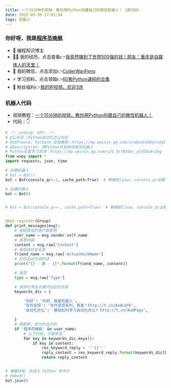 ```yaml
---
title: 一个15分钟的视频，教你用Python创建自己的微信机器人！（源代码）
date: 2022-03-30 17:01:54
tags: 机器人
---
```


### 你好呀，我是[程序员晚枫](https://www.bilibili.com/video/BV1sd4y1c7T9)
- 🐧 编程知识博主
- 👨‍💻 我的经历，点击查看👉[我竟然赚到了世界500强的钱！网友：重庆是自媒体人的天堂！](https://mp.weixin.qq.com/s/rCQqKng7Rkufqq5Xk5ygjw)
- 💬 我的微信，点击添加👉[CoderWanFeng](https://mp.weixin.qq.com/s/dAm2B09i2ZaqCwhwP-AEdQ)
- ⚡ 学习资料，点击领取👉[60套Python课程的合集](http://www.python4office.cn/vedio-course/)
- 🎁 粉丝福利👉[我的短视频，欢迎3连](https://space.bilibili.com/1989702333)



### 机器人代码



- 视频教程：[一个15分钟的视频，教你用Python创建自己的微信机器人！](https://www.bilibili.com/video/BV11L411L7oi)
- 代码：👇

<!-- more -->



```python
# -*- coding: UTF- -*-
# @公众号 :Python自动化办公社区
# @Software: PyCharm 安装教程：https://mp.weixin.qq.com/s/a0zoCo9DacvdpIoz1LEN3Q
# @Description: 用Python开发微信聊天机器人
# Python全套学习资源：https://mp.weixin.qq.com/s/G_5cY05Qoc_yCXGQs4vIeg
from wxpy import *
import requests, json, time

# 创建机器人
# bot = Bot()
bot = Bot(console_qr=-2, cache_path=True)  # 移植到linux，console_qr设置True和2都无法扫描登录,设置-之后正常登录。

# 创建机器人
bot = Bot()


# bot = Bot(console_qr=-, cache_path=True)  # 移植到linux，console_qr设置True和都无法扫描登录,设置-之后正常登录。


@bot.register(Group)
def print_messages(msg):
    # 登陆微信的用户群昵称
    user_name = msg.sender.self.name
    # 信息内容
    content = msg.raw['Content']
    # 发信息好友名称
    friend_name = msg.raw['ActualNickName']
    # 打印出对方说的话
    print("{} - 说 - {}".format(friend_name, content))

    # 类型
    type = msg.raw['Type']

    # 请自行添加关键词对应的内容
    keywords_dic = {

        '你好': '你好，我是机器人',
        '写作变现': '写作变现系列，真香！http://t.cn/AxHLdYK',
        '自动化办公': '基础如何学习自动化办公? http://t.cn/AxHPxpx',

    }
    # 把昵称，改为你自己的
    if '程序员晚枫' in user_name:
        # 以下代码，不要修改
        for key in keywords_dic.keys():
            if key in content:
                res_keyword_reply = '''{}'''
                reply_content = res_keyword_reply.format(keywords_dic[key])
                return reply_content


# 堵塞线程，并进入 Python 命令行
# embed()
bot.join()


```